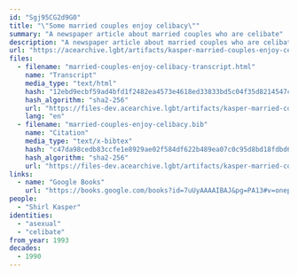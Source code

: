 ```yaml
---
id: "Sgj95CG2d9G0"
title: "\"Some married couples enjoy celibacy\""
summary: "A newspaper article about married couples who are celibate"
description: "A newspaper article about married couples who are celibate, either by mutual agreement, or to the dissatisfaction of one partner"
url: "https://acearchive.lgbt/artifacts/kasper-married-couples-enjoy-celibacy"
files:
  - filename: "married-couples-enjoy-celibacy-transcript.html"
    name: "Transcript"
    media_type: "text/html"
    hash: "12ebd9ecbf59ad4bfd1f2482ea4573e4618ed33833bd5c04f35d8214547c5cf0"
    hash_algorithm: "sha2-256"
    url: "https://files-dev.acearchive.lgbt/artifacts/kasper-married-couples-enjoy-celibacy/married-couples-enjoy-celibacy-transcript.html"
    lang: "en"
  - filename: "married-couples-enjoy-celibacy.bib"
    name: "Citation"
    media_type: "text/x-bibtex"
    hash: "c47da98cedb83ccfe1e8929ae02f584df622b489ea07c0c95d8bd18fdbd6277b"
    hash_algorithm: "sha2-256"
    url: "https://files-dev.acearchive.lgbt/artifacts/kasper-married-couples-enjoy-celibacy/married-couples-enjoy-celibacy.bib"
links:
  - name: "Google Books"
    url: "https://books.google.com/books?id=7uUyAAAAIBAJ&pg=PA13#v=onepage&q&f=false"
people:
  - "Shirl Kasper"
identities:
  - "asexual"
  - "celibate"
from_year: 1993
decades:
  - 1990
---
```

